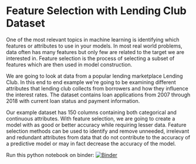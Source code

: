 # Feature Selection with Lending Club Dataset

One of the most relevant topics in machine learning is identifying which features or attributes to use in your models. In most real world problems, data often has many features but only few are related to the target we are interested in. Feature selection is the process of selecting a subset of features which are then used in model construction.

We are going to look at data from a popular lending marketplace Lending Club. In this end to end example we're going to be examining different attributes that lending club collects from borrowers and how they influence the interest rates. The dataset contains loan applications from 2007 through 2018 with current loan status and payment information.

Our example dataset has 150 columns containing both categorical and continuous attributes. With feature selection, we are going to create a model with as good or better accuracy while requiring lesser data. Feature selection methods can be used to identify and remove unneeded, irrelevant and redundant attributes from data that do not contribute to the accuracy of a predictive model or may in fact decrease the accuracy of the model.

Run this python notebook on binder: 
[![Binder](https://mybinder.org/badge_logo.svg)](https://mybinder.org/v2/gh/aish-anand/feature-selection.git/develop?filepath=%2FFeature-Selection.ipynb)
